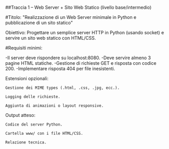 ##Traccia 1 – Web Server + Sito Web Statico (livello base/intermedio)

#Titolo: "Realizzazione di un Web Server minimale in Python e pubblicazione di un sito statico"

Obiettivo:
Progettare un semplice server HTTP in Python (usando socket) e servire un sito web statico con HTML/CSS.

#Requisiti minimi:

-Il server deve rispondere su localhost:8080.
-Deve servire almeno 3 pagine HTML statiche.
-Gestione di richieste GET e risposta con codice 200.
-Implementare risposta 404 per file inesistenti.

Estensioni opzionali:

    Gestione dei MIME types (.html, .css, .jpg, ecc.).

    Logging delle richieste.

    Aggiunta di animazioni o layout responsive.

Output atteso:

    Codice del server Python.

    Cartella www/ con i file HTML/CSS.

    Relazione tecnica.
